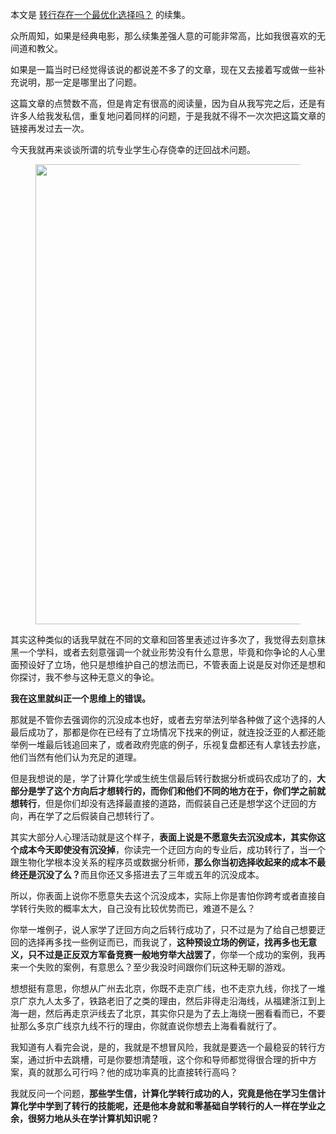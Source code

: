 <p data-pid="tzpC8VXA">本文是 <a href="https://zhuanlan.zhihu.com/p/25828801" class="internal">转行存在一个最优化选择吗？</a> 的续集。</p><p data-pid="84WmXyt8">众所周知，如果是经典电影，那么续集差强人意的可能非常高，比如我很喜欢的无间道和教父。  </p><p data-pid="T67p4BAm">如果是一篇当时已经觉得该说的都说差不多了的文章，现在又去接着写或做一些补充说明，那一定是哪里出了问题。</p><p data-pid="FHQEd2vB">这篇文章的点赞数不高，但是肯定有很高的阅读量，因为自从我写完之后，还是有许多人给我发私信，重复地问着同样的问题，于是我就不得不一次次把这篇文章的链接再发过去一次。</p><p data-pid="uqt6012j">今天我就再来谈谈所谓的坑专业学生心存侥幸的迂回战术问题。</p><figure data-size="normal"><img src="https://picx.zhimg.com/v2-298b5bbcb62ae8c79532afb5558d58e4_720w.jpg?source=d16d100b" data-caption="" data-size="normal" data-rawwidth="736" data-rawheight="181" class="origin_image zh-lightbox-thumb" width="736" data-original="https://pic1.zhimg.com/v2-298b5bbcb62ae8c79532afb5558d58e4_720w.jpg?source=d16d100b"></figure><p data-pid="hmhV65WP">其实这种类似的话我早就在不同的文章和回答里表述过许多次了，我觉得去刻意抹黑一个学科，或者去刻意强调一个就业形势没有什么意思，毕竟和你争论的人心里面预设好了立场，他只是想维护自己的想法而已，不管表面上说是反对你还是想和你探讨，我不参与这种无意义的争论。</p><p data-pid="wEAQLrBI"><b>我在这里就纠正一个思维上的错误。</b></p><p data-pid="ZKuuW5Oe">那就是不管你去强调你的沉没成本也好，或者去穷举法列举各种做了这个选择的人最后成功了，那都是你在已经有了立场情况下找来的例证，就连投泛亚的人都还能举例一堆最后钱追回来了，或者政府兜底的例子，乐视复盘都还有人拿钱去抄底，他们当然有他们认为充足的道理。</p><p data-pid="i-uaprFb">但是我想说的是，学了计算化学或生统生信最后转行数据分析或码农成功了的，<b>大部分是学了这个方向后才想转行的，而你们和他们不同的地方在于，你们学之前就想转行</b>，但是你们却没有选择最直接的道路，而假装自己还是想学这个迂回的方向，再在学了之后假装自己想转行了。</p><p data-pid="rOU5lrbv">其实大部分人心理活动就是这个样子，<b>表面上说是不愿意失去沉没成本，其实你这个成本今天即使没有沉没掉</b>，你读完一个迂回方向的专业后，成功转行了，当一个跟生物化学根本没关系的程序员或数据分析师，<b>那么你当初选择收起来的成本不最终还是沉没了么？</b>而且你还又多搭进去了三年或五年的沉没成本。</p><p data-pid="BP26mYyq">所以，你表面上说你不愿意失去这个沉没成本，实际上你是害怕你跨考或者直接自学转行失败的概率太大，自己没有比较优势而已，难道不是么？</p><p data-pid="mibwiCRM">你举一堆例子，说人家学了迂回方向之后转行成功了，只不过是为了给自己想要迂回的选择再多找一些例证而已，而我说了，<b>这种预设立场的例证，找再多也无意义，只不过是正反双方军备竞赛一般地穷举大战罢了</b>，你举一个成功的案例，我再来一个失败的案例，有意思么？至少我没时间跟你们玩这种无聊的游戏。</p><p data-pid="UNtVz-wf">想想挺有意思，你想从广州去北京，你既不走京广线，也不走京九线，你找了一堆京广京九人太多了，铁路老旧了之类的理由，然后非得走沿海线，从福建浙江到上海一趟，然后再走京沪线去了北京，其实你只是为了去上海绕一圈看看而已，不要扯那么多京广线京九线不行的理由，你就直说你想去上海看看就行了。</p><p data-pid="MUt66pRx">我知道有人看完会说，是的，我就是不想冒风险，我就是要选一个最稳妥的转行方案，通过折中去跳槽，可是你要想清楚哦，这个你和导师都觉得很合理的折中方案，真的就那么可行吗？他的成功率真的比直接转行高吗？</p><p data-pid="PEMylNpt">我就反问一个问题，<b>那些学生信，计算化学转行成功的人，究竟是他在学习生信计算化学中学到了转行的技能呢，还是他本身就和零基础自学转行的人一样在学业之余，很努力地从头在学计算机知识呢？</b></p><p></p>